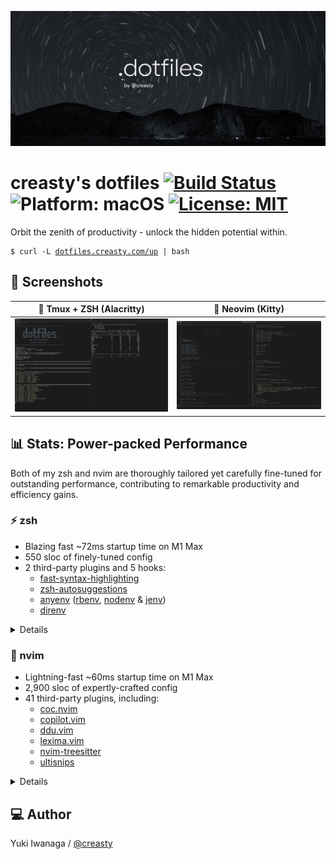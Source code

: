 ![creasty's dotfiles](./docs/images/cover.png)

creasty's dotfiles [![Build Status](https://github.com/creasty/dotfiles/actions/workflows/provisioning.yml/badge.svg)](https://github.com/creasty/dotfiles/actions/workflows/provisioning.yml) ![Platform: macOS](https://img.shields.io/badge/Platform-macOS-lightgrey) [![License: MIT](https://img.shields.io/badge/License-MIT-yellow.svg)](./LICENSE.txt)
==================

Orbit the zenith of productivity - unlock the hidden potential within.

<pre><code>$ curl -L <a href="https://dotfiles.creasty.com/up">dotfiles.creasty.com/up</a> | bash</code></pre>

📸 Screenshots
--------------

| 🚀 Tmux + ZSH (Alacritty) | 🌌 Neovim (Kitty) |
|---|---|
| ![](./docs/images/screenshots/tmux.png) | ![](./docs/images/screenshots/neovim.png) |

📊 Stats: Power-packed Performance
----------------------------------

Both of my zsh and nvim are thoroughly tailored yet carefully fine-tuned for outstanding performance, contributing to remarkable productivity and efficiency gains.

### ⚡ zsh

- Blazing fast ~72ms startup time on M1 Max
- 550 sloc of finely-tuned config
- 2 third-party plugins and 5 hooks:
  - [fast-syntax-highlighting](https://github.com/zdharma-continuum/fast-syntax-highlighting)
  - [zsh-autosuggestions](https://github.com/zsh-users/zsh-autosuggestions)
  - [anyenv](https://github.com/anyenv/anyenv) ([rbenv](https://github.com/rbenv/rbenv), [nodenv](https://github.com/nodenv/nodenv) & [jenv](https://github.com/jenv/jenv))
  - [direnv](https://github.com/direnv/direnv)

<details>

```sh-session
$ hyperfine --warmup 3 --prepare 'sleep 0.1' 'zsh -i -c exit'
$ cloc --exclude-dir=plugins shell/zsh
$ ls shell/zsh/plugins | wc -l
```

Profiling:

```sh-session
$ ZSH_PROF_ENABLED=1 zsh -i -c exit
```

</details>

### 🌌 nvim

- Lightning-fast ~60ms startup time on M1 Max
- 2,900 sloc of expertly-crafted config
- 41 third-party plugins, including:
  - [coc.nvim](https://github.com/neoclide/coc.nvim)
  - [copilot.vim](https://github.com/github/copilot.vim)
  - [ddu.vim](https://github.com/Shougo/ddu.vim)
  - [lexima.vim](https://github.com/cohama/lexima.vim)
  - [nvim-treesitter](https://github.com/nvim-treesitter/nvim-treesitter)
  - [ultisnips](https://github.com/SirVer/ultisnips)

<details>

```sh-session
$ hyperfine --warmup 3 --prepare 'sleep 0.1' 'nvim --headless -c quit'
$ cloc --exclude-dir=dein,template nvim
$ rg '^\[\[plugins' nvim/dein/*.toml | wc -l
```

Profiling:

```sh-session
$ nvim --headless --startuptime /dev/stdout -c quit
```

</details>

💻 Author
---------

Yuki Iwanaga / [@creasty](https://github.com/creasty)
